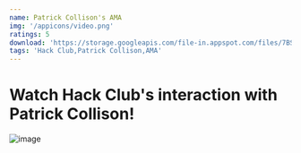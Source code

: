 ```yaml
---
name: Patrick Collison's AMA
img: '/appicons/video.png'
ratings: 5
download: 'https://storage.googleapis.com/file-in.appspot.com/files/7BS1_dGfXc.zip'
tags: 'Hack Club,Patrick Collison,AMA'
---
```


# Watch Hack Club's interaction with Patrick Collison!

<img src="../../screenshots/Patrick/ss1.png" alt="image" >
